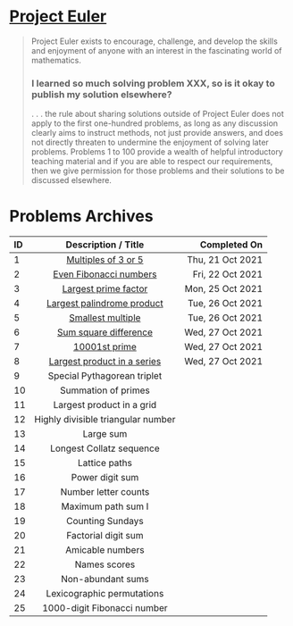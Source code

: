 # [Project Euler](https://projecteuler.net/about/)
> Project Euler exists to encourage, challenge, and develop the skills and enjoyment of anyone with an interest in the fascinating world of mathematics.
> ### I learned so much solving problem XXX, so is it okay to publish my solution elsewhere?
>  . . . the rule about sharing solutions outside of Project Euler does not apply to the first one-hundred problems, as long as any discussion clearly aims to instruct methods, not just provide answers, and does not directly threaten to undermine the enjoyment of solving later problems. Problems 1 to 100 provide a wealth of helpful introductory teaching material and if you are able to respect our requirements, then we give permission for those problems and their solutions to be discussed elsewhere.

# Problems Archives
| ID              | Description / Title                                                                                 | Completed On     |
| :-------------- | :-------------------------------------------------------------------------------------------------: | ---------------: |
| 1               | [Multiples of 3 or 5](https://github.com/ZacHorton/Project-Euler/blob/master/Python/p001.py)        | Thu, 21 Oct 2021 |
| 2               | [Even Fibonacci numbers](https://github.com/ZacHorton/Project-Euler/blob/master/Python/p002.py)     | Fri, 22 Oct 2021 |
| 3               | [Largest prime factor](https://github.com/ZacHorton/Project-Euler/blob/master/Python/p003.py)       | Mon, 25 Oct 2021 |
| 4               | [Largest palindrome product](https://github.com/ZacHorton/Project-Euler/blob/master/Python/p004.py) | Tue, 26 Oct 2021 |
| 5               | [Smallest multiple](https://github.com/ZacHorton/Project-Euler/blob/master/Python/p005.py)          | Tue, 26 Oct 2021 |
| 6               | [Sum square difference](https://github.com/ZacHorton/Project-Euler/blob/master/Python/p006.py)      | Wed, 27 Oct 2021 |
| 7               | [10001st prime](https://github.com/ZacHorton/Project-Euler/blob/master/Python/p007.py)              | Wed, 27 Oct 2021 |
| 8               | [Largest product in a series](https://github.com/ZacHorton/Project-Euler/blob/master/Python/p008.py)| Wed, 27 Oct 2021 |
| 9               | Special Pythagorean triplet                                                                     |                  |
| 10              | Summation of primes                                                                             |                  |
| 11              | Largest product in a grid                                                                       |                  |
| 12              | Highly divisible triangular number                                                              |                  |
| 13              | Large sum                                                                                       |                  |
| 14              | Longest Collatz sequence                                                                        |                  |
| 15              | Lattice paths                                                                                   |                  |
| 16              | Power digit sum                                                                                 |                  |
| 17              | Number letter counts                                                                            |                  |
| 18              | Maximum path sum I                                                                              |                  |
| 19              | Counting Sundays                                                                                |                  |
| 20              | Factorial digit sum                                                                             |                  |
| 21              | Amicable numbers                                                                                |                  |
| 22              | Names scores                                                                                    |                  |
| 23              | Non-abundant sums                                                                               |                  |
| 24              | Lexicographic permutations                                                                      |                  |
| 25              | 1000-digit Fibonacci number                                                                     |                  |
